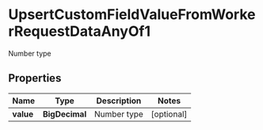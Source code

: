

# UpsertCustomFieldValueFromWorkerRequestDataAnyOf1

Number type

## Properties

| Name | Type | Description | Notes |
|------------ | ------------- | ------------- | -------------|
|**value** | **BigDecimal** | Number type |  [optional] |



